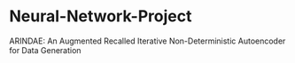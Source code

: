 # Neural-Network-Project
ARINDAE: An Augmented Recalled Iterative Non-Deterministic Autoencoder for Data Generation
